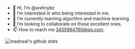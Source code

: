 - 👋 Hi, I’m @wxhnybz
- 👀 I’m interested in who being interested in me.
- 🌱 I’m currently learning algorithm and machine learning.
- 💞️ I’m looking to collaborate on those excellent ones.
- 📫 How to reach me 3455964760@qq.com.

![madneal's github stats](https://github-readme-stats.vercel.app/api?username=wxhnybz&&show_icons=true&theme=radical)

<!---
wxhnybz/wxhnybz is a ✨ special ✨ repository because its `README.md` (this file) appears on your GitHub profile.
You can click the Preview link to take a look at your changes.
--->
